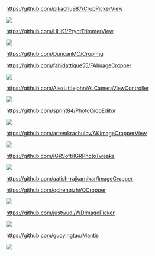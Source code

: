 https://github.com/pikachu987/CropPickerView

![](https://github.com/pikachu987/CropPickerView/raw/master/img/result1.png)

https://github.com/HHK1/PryntTrimmerView

![](https://camo.githubusercontent.com/ef89035d8d36477bca0467e5ab13a5572d6f10cf5c24158f2806ec01f87768e9/68747470733a2f2f6d656469612e67697068792e636f6d2f6d656469612f31304673446648533736313658432f67697068792e676966)

https://github.com/DuncanMC/CropImg

https://github.com/fahidattique55/FAImageCropper

![](https://camo.githubusercontent.com/ac30c560e129d9d93de2ffed9fef6bd33a7df1faaf933e7e8cec856dacfdc71a/687474703a2f2f692e696d6775722e636f6d2f53456f436a367a2e676966)

https://github.com/AlexLittlejohn/ALCameraViewController

![](https://cloud.githubusercontent.com/assets/932822/8455697/c627ac44-2006-11e5-82be-7f96e73d9b1f.jpg)

https://github.com/sprint84/PhotoCropEditor

![](https://github.com/sprint84/PhotoCropEditor/raw/master/screenshot.png)

https://github.com/artemkrachulov/AKImageCropperView

![](https://github.com/artemkrachulov/AKImageCropperView/raw/master/header.gif)

https://github.com/IGRSoft/IGRPhotoTweaks

![](https://github.com/IGRSoft/IGRPhotoTweaks/raw/master/Info/IGRPhotoTweaks.gif?raw=true)

https://github.com/aatish-rajkarnikar/ImageCropper

https://github.com/qchenqizhi/QCropper

![](https://github.com/qchenqizhi/QCropper/raw/master/preview.gif)

https://github.com/justwudi/WDImagePicker

![](https://raw.githubusercontent.com/justwudi/WDImagePicker/master/screenshot1.png)

https://github.com/guoyingtao/Mantis

![](https://github.com/guoyingtao/Mantis/raw/master/Images/p2.png)


